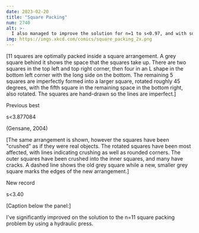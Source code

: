 ```yaml
---
date: 2023-02-20
title: "Square Packing"
num: 2740
alt: >-
  I also managed to improve the solution for n=1 to s<0.97, and with some upgrades I think I can hit 0.96.
img: https://imgs.xkcd.com/comics/square_packing_2x.png
---
```

[11 squares are optimally packed inside a square arrangement. A grey square behind it shows the space that the squares take up. There are two squares in the top left and top right corner, then four in an L shape in the bottom left corner with the long side on the bottom. The remaining 5 squares are imperfectly formed into a larger square, rotated roughly 45 degrees, with the fifth square in the remaining space in the bottom right, also rotated. The squares are hand-drawn so the lines are imperfect.]

Previous best

s<3.877084

(Gensane, 2004)

[The same arrangement is shown, however the squares have been "crushed" as if they were real objects. The rotated squares have been most affected, with lines indicating crushing as well as rounded corners. The outer squares have been crushed into the inner squares, and many have cracks. A dashed line shows the old grey square while a new, smaller grey square marks the edges of the new arrangement.]

New record

s<3.40

[Caption below the panel:]

I've significantly improved on the solution to the n=11 square packing problem by using a hydraulic press.